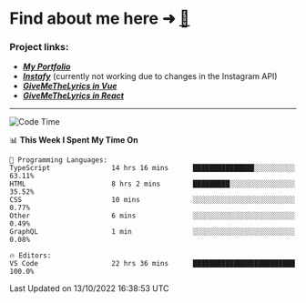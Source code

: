 # Find about me here ➜ [🧑](https://pauabella.dev)

### Project links:
- ***[My Portfolio](https://pauabella.dev)***
- ***[Instafy](https://instafy.me)*** (currently not working due to changes in the Instagram API)
- ***[GiveMeTheLyrics in Vue](https://lyrics.pauabella.dev)***
- ***[GiveMeTheLyrics in React](https://pauabella.dev/GiveMeTheLyrics)***

---
<!--START_SECTION:waka-->
![Code Time](http://img.shields.io/badge/Code%20Time-1%2C543%20hrs%202%20mins-blue)

📊 **This Week I Spent My Time On** 

```text
💬 Programming Languages: 
TypeScript               14 hrs 16 mins      ███████████████░░░░░░░░░░   63.11% 
HTML                     8 hrs 2 mins        █████████░░░░░░░░░░░░░░░░   35.52% 
CSS                      10 mins             ░░░░░░░░░░░░░░░░░░░░░░░░░   0.77% 
Other                    6 mins              ░░░░░░░░░░░░░░░░░░░░░░░░░   0.49% 
GraphQL                  1 min               ░░░░░░░░░░░░░░░░░░░░░░░░░   0.08%

🔥 Editors: 
VS Code                  22 hrs 36 mins      █████████████████████████   100.0%

```


 Last Updated on 13/10/2022 16:38:53 UTC
<!--END_SECTION:waka-->
